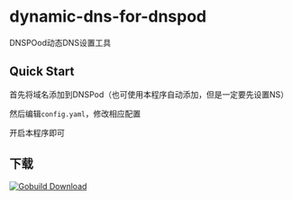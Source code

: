dynamic-dns-for-dnspod
======================

DNSPOod动态DNS设置工具

Quick Start
-----------

首先将域名添加到DNSPod（也可使用本程序自动添加，但是一定要先设置NS）

然后编辑`config.yaml`，修改相应配置

开启本程序即可

下载
----

[![Gobuild Download](http://gobuild.io/badge/github.com/Bluek404/dynamic-dns-for-dnspod/downloads.svg)](http://gobuild.io/github.com/Bluek404/dynamic-dns-for-dnspod)